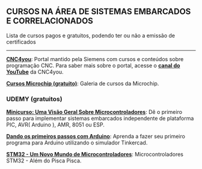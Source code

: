 ## CURSOS NA ÁREA DE SISTEMAS EMBARCADOS E CORRELACIONADOS

Lista de cursos pagos e gratuitos, podendo ter ou não a emissão de certificados

---

[**CNC4you**](https://new.siemens.com/br/pt/produtos/drives/cnc4you.html): Portal mantido pela Siemens com cursos e conteúdos sobre programação CNC. Para saber mais sobre o portal, acesse o [**canal do YouTube**](https://www.youtube.com/channel/UCf53q427esK-P8dFoSrnmFw) da CNC4you.

[**Cursos Microchip (gratuito)**](https://www.artimar.com.br/programas-microchip): Galeria de cursos da Microchip.

### UDEMY (gratuitos)

[**Minicurso: Uma Visão Geral Sobre Microcontroladores**](https://www.udemy.com/course/minicurso-uma-visao-geral-sobre-microcontroladores/): Dê o primeiro passo para implementar sistemas embarcados independente de plataforma PIC, AVR( Arduino ), AMR, 8051 ou ESP.

[**Dando os primeiros passos com Arduino**](https://www.udemy.com/course/dando-os-primeiros-passos-com-arduino/): Aprenda a fazer seu primeiro programa para Arduino utilizando o simulador Tinkercad.

[**STM32 - Um Novo Mundo de Microcontroladores**](https://www.udemy.com/course/stm32-um-novo-mundo-de-microcontroladores/): Microcontroladores STM32 - Além do Pisca Pisca.

